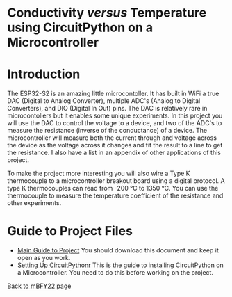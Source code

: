 # Conductivity *versus* Temperature using CircuitPython on a Microcontroller
# Introduction

The ESP32-S2 is an amazing little microcontoller. It has built in WiFi 
a true DAC (Digital to Analog Converter), multiple ADC's (Analog to
Digital Converters), and DIO (Digital In Out) pins.
The DAC is relatively rare in microcontollers but it
enables some unique experiments. In this project you will use the DAC to
control the voltage to a device, and two of the ADC's 
to measure the resistance (inverse of the conductance) of a device. 
The microcontroller will measure both the current through and voltage
across the device as the voltage across it changes and fit the result to
a line to get the resistance. I also have a list in an appendix of other 
applications of this project.

To make the project more interesting you will also wire a Type K
thermocouple to a microcontroller breakout board using a digital
protocol. A type K thermocouples can read from -200 °C to 1350 °C. You can
use the thermocouple to measure the temperature coefficient of the resistance and
other experiments.

# Guide to Project Files
- [Main Guide to Project](https://github.com/profhuster/mBFY22-Conductance/blob/19ab132cf7104593252cab7fcc826aaca93124e6/Conductivity-CircuitPython_22d.pdf) You should download 
this document and keep it open as you work.
- [Setting Up CircuitPythonr](https://github.com/profhuster/mBFY22-Conductance/blob/bd73491f5e60a5675a0e9d870f6eabee54c16e31/Setting_Up_CircuitPython_22a.pdf) This is the guide to installing 
CircuitPython on a Microcontroller. You need to do this before working on the project.

[Back to mBFY22 page](https://github.com/profhuster/mBFY22)

